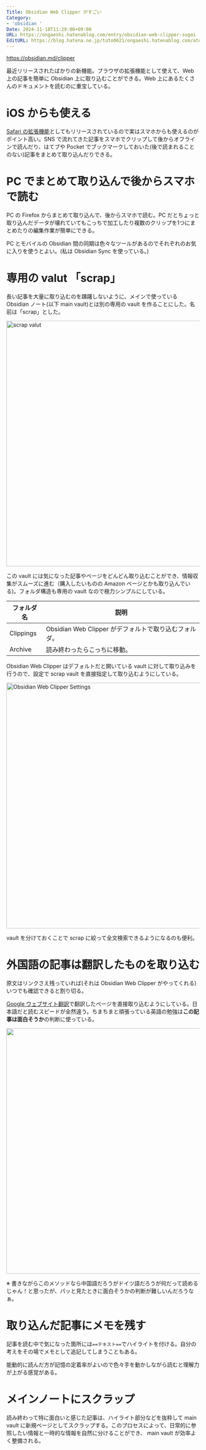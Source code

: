 ```yaml
---
Title: Obsidian Web Clipper がすごい
Category:
- 'obsidian '
Date: 2024-11-18T11:29:00+09:00
URL: https://ongaeshi.hatenablog.com/entry/obsidian-web-clipper-sugoi
EditURL: https://blog.hatena.ne.jp/tuto0621/ongaeshi.hatenablog.com/atom/entry/6802418398304821944
---
```


https://obsidian.md/clipper

最近リリースされたばかりの新機能。ブラウザの拡張機能として使えて、Web 上の記事を簡単に Obsidian 上に取り込むことができる。Web 上にあるたくさんのドキュメントを読むのに重宝している。
# iOS からも使える
[Safari の拡張機能](https://apps.apple.com/us/app/obsidian-web-clipper/id6720708363)としてもリリースされているので実はスマホからも使えるのがポイント高い。SNS で流れてきた記事をスマホでクリップして後からオフラインで読んだり、はてブや Pocket でブックマークしておいた(後で読まれることのない)記事をまとめて取り込んだりできる。

# PC でまとめて取り込んで後からスマホで読む
PC の Firefox からまとめて取り込んで、後からスマホで読む。PC だとちょっと取り込んだデータが壊れていてもこっちで加工したり複数のクリップを1つにまとめたりの編集作業が簡単にできる。

PC とモバイルの Obsidian 間の同期は色々なツールがあるのでそれぞれのお気に入りを使うとよい。(私は Obsidian Sync を使っている。)

# 専用の valut 「scrap」
長い記事を大量に取り込むのを躊躇しないように、メインで使っている Obsidian ノート(以下 main vault)とは別の専用の vault を作ることにした。名前は「scrap」とした。

<img src="https://i.gyazo.com/51c7b102c465066fd1be248ef2dc6fbd.png" alt="scrap valut" width="640"/>

この vault には気になった記事やページをどんどん取り込むことができ、情報収集がスムーズに進む（購入したいものの Amazon ページとかも取り込んでいる)。フォルダ構造も専用の vault なので極力シンプルにしている。

| フォルダ名     | 説明                                    |
| --------- | ------------------------------------- |
| Clippings | Obsidian Web Clipper がデフォルトで取り込むフォルダ。 |
| Archive   | 読み終わったらこっちに移動。                        |

Obsidian Web Clipper はデフォルトだと開いている vault に対して取り込みを行うので、設定で scrap vault を直接指定して取り込むようにしている。

<img src="https://i.gyazo.com/59bf2c051000f886b05ddeb1f81e273f.png" alt="Obsidian Web Clipper Settings" width="640"/>

vault を分けておくことで scrap に絞って全文検索できるようになるのも便利。

# 外国語の記事は翻訳したものを取り込む
原文はリンクさえ残っていれば(それは Obsidian Web Clipper がやってくれる)いつでも確認できると割り切る。

[Google ウェブサイト翻訳](https://translate.google.co.jp/?hl=ja&sl=auto&tl=ja&op=websites)で翻訳したページを直接取り込むようにしている。日本語だと読むスピードが全然違う。ちまちまと頑張っている英語の勉強は**この記事は面白そうか**の判断に使っている。

<img src="https://i.gyazo.com/bfcae9211806660526b1b4f36109c6b8.png" alt="" width="640"/>

※ 書きながらこのメソッドなら中国語だろうがドイツ語だろうが何だって読めるじゃん！と思ったが、パッと見たときに面白そうかの判断が難しいんだろうなぁ。

# 取り込んだ記事にメモを残す

記事を読む中で気になった箇所には`==テキスト==`でハイライトを付ける。自分の考えをその場でメモとして追記してしまうこともある。

能動的に読んだ方が記憶の定着率がよいので色々手を動かしながら読むと理解力が上がる感覚がある。

# メインノートにスクラップ

読み終わって特に面白いと感じた記事は、ハイライト部分などを抜粋して main vault に新規ページとしてスクラップする。このプロセスによって、日常的に参照したい情報と一時的な情報を自然に分けることができ、 main vault が効率よく整備される。

